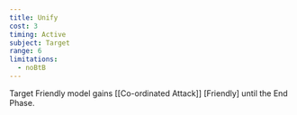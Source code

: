 ```yaml
---
title: Unify
cost: 3
timing: Active
subject: Target
range: 6
limitations:
  - noBtB
---
```

Target Friendly model gains [[Co-ordinated Attack]] [Friendly] until the End Phase.
